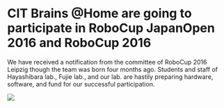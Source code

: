 # CIT Brains @Home are going to participate in RoboCup JapanOpen 2016 and RoboCup 2016

We have received a notification from the committee of RoboCup 2016 Leipzig though the team was born four months ago. Students and staff of Hayashibara lab., Fujie lab., and our lab. are hastily preparing hardware, software, and fund for our successful participation.

![](https://lab.ueda.asia/wp-content/uploads/2016/03/2016-03-23-19.29.04-e1465651730556-768x1024.jpg)
